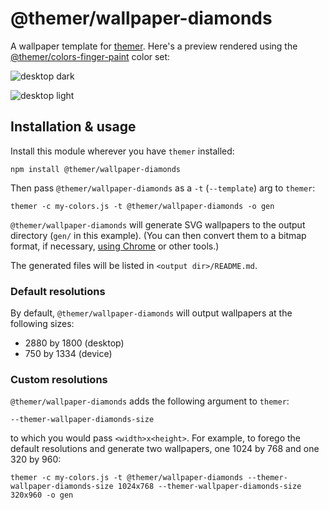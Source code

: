 # @themer/wallpaper-diamonds

A wallpaper template for [themer](https://github.com/mjswensen/themer). Here's a preview rendered using the [@themer/colors-finger-paint](https://github.com/mjswensen/themer/tree/master/cli/packages/colors-finger-paint) color set:

![desktop dark](https://cdn.jsdelivr.net/gh/mjswensen/themer@399430ac7b58691dc436761b1a03614898df92ba/cli/packages/themer-wallpaper-diamonds/assets/desktop-dark.svg)

![desktop light](https://cdn.jsdelivr.net/gh/mjswensen/themer@399430ac7b58691dc436761b1a03614898df92ba/cli/packages/themer-wallpaper-diamonds/assets/desktop-light.svg)

## Installation & usage

Install this module wherever you have `themer` installed:

    npm install @themer/wallpaper-diamonds

Then pass `@themer/wallpaper-diamonds` as a `-t` (`--template`) arg to `themer`:

    themer -c my-colors.js -t @themer/wallpaper-diamonds -o gen

`@themer/wallpaper-diamonds` will generate SVG wallpapers to the output directory (`gen/` in this example). (You can then convert them to a bitmap format, if necessary, [using Chrome](https://umaar.com/dev-tips/156-element-screenshot/) or other tools.)

The generated files will be listed in `<output dir>/README.md`.

### Default resolutions

By default, `@themer/wallpaper-diamonds` will output wallpapers at the following sizes:

* 2880 by 1800 (desktop)
* 750 by 1334 (device)

### Custom resolutions

`@themer/wallpaper-diamonds` adds the following argument to `themer`:

    --themer-wallpaper-diamonds-size

to which you would pass `<width>x<height>`. For example, to forego the default resolutions and generate two wallpapers, one 1024 by 768 and one 320 by 960:

    themer -c my-colors.js -t @themer/wallpaper-diamonds --themer-wallpaper-diamonds-size 1024x768 --themer-wallpaper-diamonds-size 320x960 -o gen

